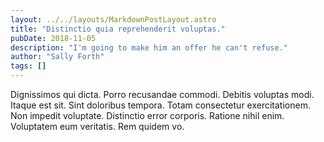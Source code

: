 ```yaml
---
layout: ../../layouts/MarkdownPostLayout.astro
title: "Distinctio quia reprehenderit voluptas."
pubDate: 2018-11-05
description: "I'm going to make him an offer he can't refuse."
author: "Sally Forth"
tags: []
---
```


Dignissimos qui dicta. Porro recusandae commodi. Debitis voluptas modi. Itaque est sit. Sint doloribus tempora. Totam consectetur exercitationem. Non impedit voluptate. Distinctio error corporis. Ratione nihil enim. Voluptatem eum veritatis. Rem quidem vo.

